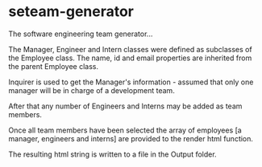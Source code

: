 # seteam-generator

The software engineering team generator...

The Manager, Engineer and Intern classes were defined as subclasses of the Employee class.
The name, id and email properties are inherited from the parent Employee class.

Inquirer is used to get the Manager's information - assumed that only one manager will be in charge of a development team.

After that any number of Engineers and Interns may be added as team members.

Once all team members have been selected the array of employees [a manager, engineers and interns] are provided to
the render html function.

The resulting html string is written to a file in the Output folder.
